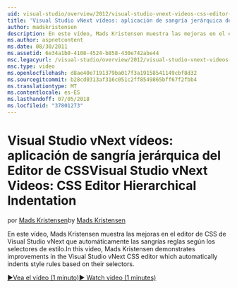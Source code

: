 ```yaml
---
uid: visual-studio/overview/2012/visual-studio-vnext-videos-css-editor-hierarchical-indentation
title: 'Visual Studio vNext vídeos: aplicación de sangría jerárquica del Editor de CSS | Microsoft Docs'
author: madskristensen
description: En este vídeo, Mads Kristensen muestra las mejoras en el editor de CSS de Visual Studio vNext que automáticamente las sangrías de estilo reglas basadas en su lla...
ms.author: aspnetcontent
ms.date: 08/30/2011
ms.assetid: 6e34a1b0-4108-4524-b858-430e742abe44
msc.legacyurl: /visual-studio/overview/2012/visual-studio-vnext-videos-css-editor-hierarchical-indentation
msc.type: video
ms.openlocfilehash: d8ae40e7191379ba017f3a19158541149cbf8d32
ms.sourcegitcommit: b28cd0313af316c051c2ff8549865bff67f2fbb4
ms.translationtype: MT
ms.contentlocale: es-ES
ms.lasthandoff: 07/05/2018
ms.locfileid: "37801273"
---
```

<a name="visual-studio-vnext-videos-css-editor-hierarchical-indentation"></a><span data-ttu-id="6d8d7-103">Visual Studio vNext vídeos: aplicación de sangría jerárquica del Editor de CSS</span><span class="sxs-lookup"><span data-stu-id="6d8d7-103">Visual Studio vNext Videos: CSS Editor Hierarchical Indentation</span></span>
====================
<span data-ttu-id="6d8d7-104">por [Mads Kristensen](https://github.com/madskristensen)</span><span class="sxs-lookup"><span data-stu-id="6d8d7-104">by [Mads Kristensen](https://github.com/madskristensen)</span></span>

<span data-ttu-id="6d8d7-105">En este vídeo, Mads Kristensen muestra las mejoras en el editor de CSS de Visual Studio vNext que automáticamente las sangrías reglas según los selectores de estilo.</span><span class="sxs-lookup"><span data-stu-id="6d8d7-105">In this video, Mads Kristensen demonstrates improvements in the Visual Studio vNext CSS editor which automatically indents style rules based on their selectors.</span></span>

[<span data-ttu-id="6d8d7-106">&#9654;Vea el vídeo (1 minuto)</span><span class="sxs-lookup"><span data-stu-id="6d8d7-106">&#9654; Watch video (1 minutes)</span></span>](https://channel9.msdn.com/Blogs/ASP-NET-Site-Videos/visual-studio-vnext-videos-css-editor-hierarchical-indentation)
